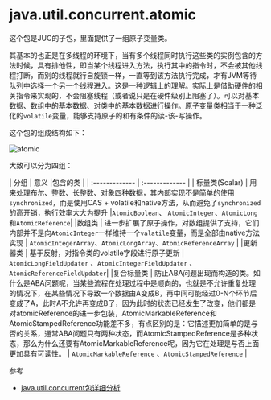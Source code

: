 # java.util.concurrent.atomic

这个包是JUC的子包，里面提供了一组原子变量类。

其基本的也正是在多线程的环境下，当有多个线程同时执行这些类的实例包含的方法时候，具有排他性，即当某个线程进入方法，执行其中的指令时，不会被其他线程打断，而别的线程就行自旋锁一样，一直等到该方法执行完成，才有JVM等待队列中选择一个另一个线程进入。这是一种逻辑上的理解。实际上是借助硬件的相关指令来实现的，不会阻塞线程（或者说只是在硬件级别上阻塞了）。可以对基本数据、数组中的基本数据、对类中的基本数据进行操作。原子变量类相当于一种泛化的`volatile`变量，能够支持原子的和有条件的读-该-写操作。

这个包的组成结构如下：

![atomic](http://ovn0i3kdg.bkt.clouddn.com/java.util.concurrent.atomic.png)

大致可以分为四组：

| 分组 | 意义 |包含的类 |
| :------------- | :------------- |
| 标量类(Scalar)      |   用来处理布尔、整数、长整数、对象四种数据，其内部实现不是简单的使用`synchronized`，而是使用CAS + volatile和native方法，从而避免了`synchronized`的高开销，执行效率大大为提升   |`AtomicBoolean`、 `AtomicInteger`、`AtomicLong`和`AtomicReference`|
|数组类   | 进一步扩展了原子操作，对数组提供了支持，它们内部并不是向`AtomicInteger`一样维持一个`valatile`变量，而是全部由native方法实现  | `AtomicIntegerArray`、`AtomicLongArray`、`AtomicReferenceArray` |
|更新器类   | 基于反射，对指令类的volatile字段进行原子更新  | `AtomicLongFieldUpdater` 、`AtomicIntegerFieldUpdater` 、`AtomicReferenceFieldUpdater`|
|复合标量类   |  防止ABA问题出现而构造的类。如什么是ABA问题呢，当某些流程在处理过程中是顺向的，也就是不允许重复处理的情况下，在某些情况下导致一个数据由A变成B，再中间可能经过0-N个环节后变成了A，此时A不允许再变成B了，因为此时的状态已经发生了改变，他们都是对atomicReference的进一步包装，AtomicMarkableReference和AtomicStampedReference功能差不多，有点区别的是：它描述更加简单的是与否的关系，通常ABA问题只有两种状态，而AtomicStampedReference是多种状态，那么为什么还要有AtomicMarkableReference呢，因为它在处理是与否上面更加具有可读性。 | `AtomicMarkableReference` 、`AtomicStampedReference` |


参考
* [java.util.concurrent包详细分析](http://blog.csdn.net/windsunmoon/article/details/36903901s)
